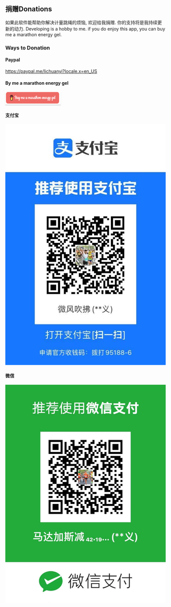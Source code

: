 ## 捐赠Donations
如果此软件能帮助你解决计量跳绳的烦恼, 欢迎给我捐赠. 你的支持将是我持续更新的动力.
Developing is a hobby to me. if you do enjoy this app, you can buy me a marathon energy gel.

### Ways to Donation
#### Paypal
https://paypal.me/lichuanyi?locale.x=en_US

#### By me a marathon energy gel
<a href="https://www.buymeacoffee.com/lichuanyi" target="_blank"><img src="./images/buy-me-a-marathon-energy-gel.png" alt="Buy me a marathon energy gel" style="height: 41px !important;width: 174px !important;box-shadow: 0px 3px 2px 0px rgba(190, 190, 190, 0.5) !important;-webkit-box-shadow: 0px 3px 2px 0px rgba(190, 190, 190, 0.5) !important;" ></a>

#### 支付宝
![支付宝](./images/donation-alipay.jpeg)

#### 微信
![微信支付](./images/donation-wechat-pay.jpeg)
